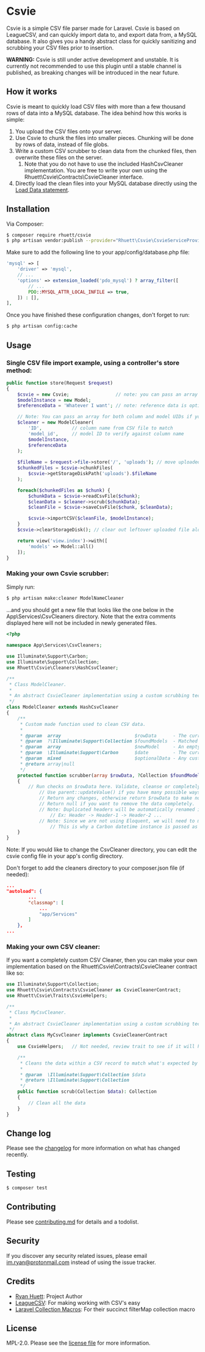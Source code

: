 # Csvie

Csvie is a simple CSV file parser made for Laravel. Csvie is based on LeagueCSV, and can quickly import data to, and export data from, a MySQL database. It also gives you a handy abstract class for quickly sanitizing and scrubbing your CSV files prior to insertion.

**WARNING:** Csvie is still under active development and unstable. It is currently not recommended to use this plugin until a stable channel is published, as breaking changes will be introduced in the near future.

## How it works

Csvie is meant to quickly load CSV files with more than a few thousand rows of data into a MySQL database. The idea behind how this works is simple:
1. You upload the CSV files onto your server.
2. Use Csvie to chunk the files into smaller pieces. Chunking will be done by rows of data, instead of file globs.
3. Write a custom CSV scrubber to clean data from the chunked files, then overwrite these files on the server.
   1. Note that you do not have to use the included HashCsvCleaner implementation. You are free to write your own using the Rhuett\Csvie\Contracts\CsvieCleaner interface.
4. Directly load the clean files into your MySQL database directly using the [Load Data statement](https://dev.mysql.com/doc/refman/8.0/en/load-data.html).

## Installation

Via Composer:

``` bash
$ composer require rhuett/csvie
$ php artisan vendor:publish --provider="Rhuett\Csvie\CsvieServiceProvider"
```

Make sure to add the following line to your app/config/database.php file:

``` php
'mysql' => [
    'driver' => 'mysql',
    // ...
    'options' => extension_loaded('pdo_mysql') ? array_filter([
        // ...
        PDO::MYSQL_ATTR_LOCAL_INFILE => true,
    ]) : [],
],
```
Once you have finished these configuration changes, don't forget to run:

``` bash
$ php artisan config:cache
```

## Usage

### Single CSV file import example, using a controller's store method:

``` php
public function store(Request $request)
{
    $csvie = new Csvie;                 // note: you can pass an array of config overrides if needed
    $modelInstance = new Model;
    $referenceData = 'Whatever I want'; // note: reference data is optional

    // Note: You can pass an array for both column and model UIDs if you need to verify against multiple columns
    $cleaner = new ModelCleaner(
        'ID',           // column name from CSV file to match
        'model_id',     // model ID to verify against column name
        $modelInstance,
        $referenceData  
    );
    
    $fileName = $request->file->store('/', 'uploads'); // move uploaded file from /temp into permanent storage
    $chunkedFiles = $csvie->chunkFiles(
        $csvie->getStorageDiskPath('uploads').$fileName
    );

    foreach($chunkedFiles as $chunk) {
        $chunkData = $csvie->readCsvFile($chunk);
        $cleanData = $cleaner->scrub($chunkData);
        $cleanFile = $csvie->saveCsvFile($chunk, $cleanData);

        $csvie->importCSV($cleanFile, $modelInstance);
    }
    $csvie->clearStorageDisk(); // clear out leftover uploaded file along with its chunks

    return view('view.index')->with([
        'models' => Model::all()
    ]);
}
```

### Making your own Csvie scrubber:

Simply run:

``` bash
$ php artisan make:cleaner ModelNameCleaner
```

...and you should get a new file that looks like the one below in the App\Services\CsvCleaners directory. Note that the extra comments displayed here will not be included in newly generated files.

```php
<?php
 
namespace App\Services\CsvCleaners;

use Illuminate\Support\Carbon;
use Illuminate\Support\Collection;
use Rhuett\Csvie\Cleaners\HashCsvCleaner;

/**
 * Class ModelCleaner.
 * 
 * An abstract CsvieCleaner implementation using a custom scrubbing technique based on your needs.
 */
class ModelCleaner extends HashCsvCleaner
{
    /**
     * Custom made function used to clean CSV data.
     *
     * @param  array                           $rowData      - The current row of data pulled from your CSV.
     * @param  ?\Illuminate\Support\Collection $foundModels  - Matched model(s) based on your CSV, otherwise contains null.
     * @param  array                           $newModel     - An empty model indexed with appropriate keys based on your model.
     * @param  \Illuminate\Support\Carbon      $date         - The current date used for timestamps.
     * @param  mixed                           $optionalData - Any custom data that you want to reference in the scrubber.
     * @return array|null
     */
    protected function scrubber(array $rowData, ?Collection $foundModels, array $newModel, Carbon $date, $optionalData)
    {
        // Run checks on $rowData here. Validate, cleanse or completely change!
            // Use parent::updateValue() if you have many possible ways to update a single value within $rowData. Check the function for more information.
            // Return any changes, otherwise return $rowData to make no changes.
            // Return null if you want to remove the data completely.
            // Note: Duplicated headers will be automatically renamed in $rowData.
                // Ex: Header -> Header-1 -> Header-2 ...
            // Note: Since we are not using Eloquent, we will need to manage our timestamps manually.
                // This is why a Carbon datetime instance is passed as a parameter.
    }
}
```

Note: If you would like to change the CsvCleaner directory, you can edit the csvie config file in your app's config directory.

Don't forget to add the cleaners directory to your composer.json file (if needed):

```json
...
"autoload": {
        ...
        "classmap": [
            ...
            "app/Services"
        ]
    },
...
```

### Making your own CSV cleaner:

If you want a completely custom CSV Cleaner, then you can make your own implementation based on the Rhuett\Csvie\Contracts\CsvieCleaner contract like so:


```php
use Illuminate\Support\Collection;
use Rhuett\Csvie\Contracts\CsvieCleaner as CsvieCleanerContract;
use Rhuett\Csvie\Traits\CsvieHelpers;

/**
 * Class MyCsvCleaner.
 * 
 * An abstract CsvieCleaner implementation using a custom scrubbing technique based on your needs.
 */
abstract class MyCsvCleaner implements CsvieCleanerContract
{
    use CsvieHelpers;   // Not needed, review trait to see if it will help you.

    /**
     * Cleans the data within a CSV record to match what's expected by the database.
     * 
     * @param  \Illuminate\Support\Collection $data
     * @return \Illuminate\Support\Collection
     */
    public function scrub(Collection $data): Collection
    {
        // Clean all the data
    }
}
```

## Change log

Please see the [changelog](changelog.md) for more information on what has changed recently.

## Testing

``` bash
$ composer test
```

## Contributing

Please see [contributing.md](contributing.md) for details and a todolist.

## Security

If you discover any security related issues, please email im.ryan@protonmail.com instead of using the issue tracker.

## Credits

- [Ryan Huett][link-author]: Project Author
- [LeagueCSV][link-leaguecsv]: For making working with CSV's easy
- [Laravel Collection Macros][link-spatie]: For their succinct filterMap collection macro

## License

MPL-2.0. Please see the [license file](license.md) for more information.

[link-author]: https://github.com/im-ryan
[link-leaguecsv]: https://github.com/thephpleague/csv
[link-spatie]: https://github.com/spatie/laravel-collection-macros